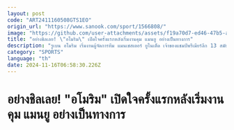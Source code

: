 ```yaml
---
layout: post
code: "ART2411160508GTS1EO"
origin_url: "https://www.sanook.com/sport/1566808/"
image: "https://github.com/user-attachments/assets/f19a70d7-ed46-47b5-af13-8613944be96d"
title: "อย่างชิลเลย! \"อโมริม\" เปิดใจครั้งแรกหลังเริ่มงานคุม แมนยู อย่างเป็นทางการ"
description: "รูเบน อโมริม เริ่มงานผู้จัดการทีม แมนเชสเตอร์ ยูไนเต็ด เจ้าของแชมป์พรีเมียร์ลีก 13 สมัยเป็นที่เรียบร้อยในสัปดาห์นี้ และได้เปิดใจกับสื่อมวลชน"
category: "SPORTS"
language: "th"
date: 2024-11-16T06:58:30.226Z
---
```


# อย่างชิลเลย! "อโมริม" เปิดใจครั้งแรกหลังเริ่มงานคุม แมนยู อย่างเป็นทางการ